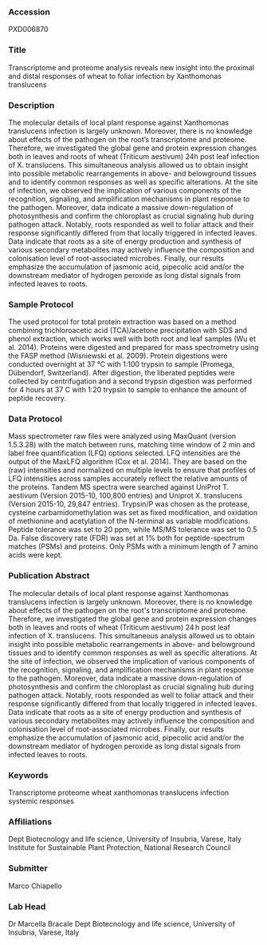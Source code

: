 ### Accession
PXD006870

### Title
Transcriptome and proteome analysis reveals new insight into the proximal and distal responses of wheat to foliar infection by Xanthomonas translucens

### Description
The molecular details of local plant response against Xanthomonas translucens infection is largely unknown. Moreover, there is no knowledge about effects of the pathogen on the root’s transcriptome and proteome. Therefore, we investigated the global gene and protein expression changes both in leaves and roots of wheat (Triticum aestivum) 24h post leaf infection of X. translucens. This simultaneous analysis allowed us to obtain insight into possible metabolic rearrangements in above- and belowground tissues and to identify common responses as well as specific alterations. At the site of infection, we observed the implication of various components of the recognition, signaling, and amplification mechanisms in plant response to the pathogen. Moreover, data indicate a massive down-regulation of photosynthesis and confirm the chloroplast as crucial signaling hub during pathogen attack. Notably, roots responded as well to foliar attack and their response significantly differed from that locally triggered in infected leaves. Data indicate that roots as a site of energy production and synthesis of various secondary metabolites may actively influence the composition and colonisation level of root-associated microbes. Finally, our results emphasize the accumulation of jasmonic acid, pipecolic acid and/or the downstream mediator of hydrogen peroxide as long distal signals from infected leaves to roots.

### Sample Protocol
The used protocol for total protein extraction was based on a method combining trichloroacetic acid (TCA)/acetone precipitation with SDS and phenol extraction, which works well with both root and leaf samples (Wu et al. 2014). Proteins were digested and prepared for mass spectrometry using the FASP method (Wisniewski et al. 2009). Protein digestions were conducted overnight at 37 °C with 1:100 trypsin to sample (Promega, Dübendorf, Switzerland). After digestion, the liberated peptides were collected by centrifugation and a second trypsin digestion was performed for 4 hours at 37 C with 1:20 trypsin to sample to enhance the amount of peptide recovery.

### Data Protocol
Mass spectrometer raw files were analyzed using MaxQuant (version 1.5.3.28) with the match between runs, matching time window of 2 min and label free quantification (LFQ) options selected. LFQ intensities are the output of the MaxLFQ algorithm (Cox et al. 2014). They are based on the (raw) intensities and normalized on multiple levels to ensure that profiles of LFQ intensities across samples accurately reflect the relative amounts of the proteins. Tandem MS spectra were searched against UniProt T. aestivum (Version 2015-10, 100,800 entries) and Uniprot X. translucens (Version 2015-10, 29,847 entries). Trypsin/P was chosen as the protease, cysteine carbamidomethylation was set as fixed modification, and oxidation of methionine and acetylation of the N-terminal as variable modifications. Peptide tolerance was set to 20 ppm, while MS/MS tolerance was set to 0.5 Da. False discovery rate (FDR) was set at 1% both for peptide-spectrum matches (PSMs) and proteins. Only PSMs with a minimum length of 7 amino acids were kept.

### Publication Abstract
The molecular details of local plant response against Xanthomonas translucens infection is largely unknown. Moreover, there is no knowledge about effects of the pathogen on the root's transcriptome and proteome. Therefore, we investigated the global gene and protein expression changes both in leaves and roots of wheat (Triticum aestivum) 24&#x2009;h post leaf infection of X. translucens. This simultaneous analysis allowed us to obtain insight into possible metabolic rearrangements in above- and belowground tissues and to identify common responses as well as specific alterations. At the site of infection, we observed the implication of various components of the recognition, signaling, and amplification mechanisms in plant response to the pathogen. Moreover, data indicate a massive down-regulation of photosynthesis and confirm the chloroplast as crucial signaling hub during pathogen attack. Notably, roots responded as well to foliar attack and their response significantly differed from that locally triggered in infected leaves. Data indicate that roots as a site of energy production and synthesis of various secondary metabolites may actively influence the composition and colonisation level of root-associated microbes. Finally, our results emphasize the accumulation of jasmonic acid, pipecolic acid and/or the downstream mediator of hydrogen peroxide as long distal signals from infected leaves to roots.

### Keywords
Transcriptome proteome wheat xanthomonas translucens infection  systemic responses

### Affiliations
Dept Biotecnology and life science, University of Insubria, Varese, Italy
Institute for Sustainable Plant Protection, National Research Council

### Submitter
Marco Chiapello

### Lab Head
Dr Marcella Bracale
Dept Biotecnology and life science, University of Insubria, Varese, Italy



